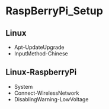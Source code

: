 # RaspBerryPi_Setup
## Linux
- Apt-UpdateUpgrade
- InputMethod-Chinese
## Linux-RaspberryPi
- System
- Connect-WirelessNetwork
- DisablingWarning-LowVoltage
